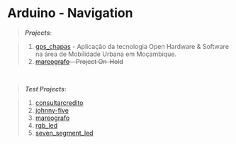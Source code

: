 # Arduino - Navigation

> **_Projects_**:

>1. [gps_chapas](https://github.com/kishannareshpal/Arduino/tree/master/Projects/gps_chapas) - Aplicação da tecnologia Open Hardware & Software na área de Mobilidade Urbana em Moçambique.<br>
>3. ~~[mareografo](https://github.com/kishannareshpal/Arduino/tree/master/Projects/mareografo_mardash) - Project On-Hold~~

<br>

> **_Test Projects_**:

>1. [consultarcredito](https://github.com/kishannareshpal/Arduino/tree/master/test_projects/consultarcredito)<br>
>2. [johnny-five](https://github.com/kishannareshpal/Arduino/tree/master/test_projects/consultarcredito)<br>
>3. [mareografo](https://github.com/kishannareshpal/Arduino/tree/master/test_projects/consultarcredito)<br>
>4. [rgb_led](https://github.com/kishannareshpal/Arduino/tree/master/test_projects/consultarcredito)<br>
>5. [seven_segment_led](https://github.com/kishannareshpal/Arduino/tree/master/test_projects/consultarcredito)	
